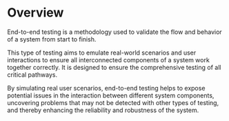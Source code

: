 # Overview

End-to-end testing is a methodology used to validate the flow and behavior of a system from start to finish. 

This type of testing aims to emulate real-world scenarios and user interactions to ensure all interconnected components of a system work together correctly. It is designed to ensure the comprehensive testing of all critical pathways. 

By simulating real user scenarios, end-to-end testing helps to expose potential issues in the interaction between different system components, uncovering problems that may not be detected with other types of testing, and thereby enhancing the reliability and robustness of the system.

